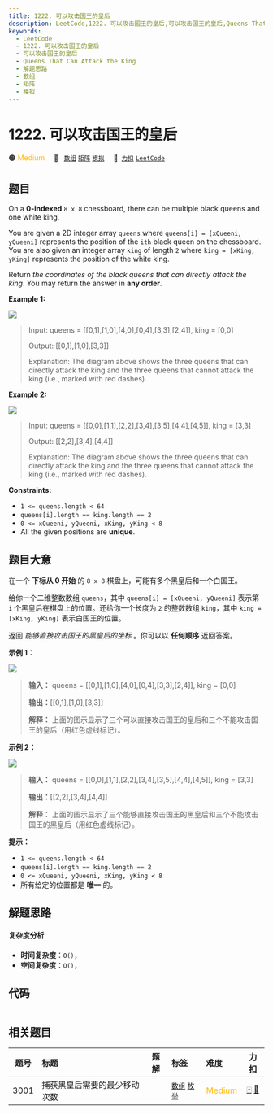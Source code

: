 ```yaml
---
title: 1222. 可以攻击国王的皇后
description: LeetCode,1222. 可以攻击国王的皇后,可以攻击国王的皇后,Queens That Can Attack the King,解题思路,数组,矩阵,模拟
keywords:
  - LeetCode
  - 1222. 可以攻击国王的皇后
  - 可以攻击国王的皇后
  - Queens That Can Attack the King
  - 解题思路
  - 数组
  - 矩阵
  - 模拟
---
```


# 1222. 可以攻击国王的皇后

🟠 <font color=#ffb800>Medium</font>&emsp; 🔖&ensp; [`数组`](/tag/array.md) [`矩阵`](/tag/matrix.md) [`模拟`](/tag/simulation.md)&emsp; 🔗&ensp;[`力扣`](https://leetcode.cn/problems/queens-that-can-attack-the-king) [`LeetCode`](https://leetcode.com/problems/queens-that-can-attack-the-king)

## 题目

On a **0-indexed** `8 x 8` chessboard, there can be multiple black queens and
one white king.

You are given a 2D integer array `queens` where `queens[i] = [xQueeni,
yQueeni]` represents the position of the `ith` black queen on the chessboard.
You are also given an integer array `king` of length `2` where `king = [xKing,
yKing]` represents the position of the white king.

Return _the coordinates of the black queens that can directly attack the
king_. You may return the answer in **any order**.



**Example 1:**

![](https://assets.leetcode.com/uploads/2022/12/21/chess1.jpg)

> Input: queens = [[0,1],[1,0],[4,0],[0,4],[3,3],[2,4]], king = [0,0]
> 
> Output: [[0,1],[1,0],[3,3]]
> 
> Explanation: The diagram above shows the three queens that can directly attack the king and the three queens that cannot attack the king (i.e., marked with red dashes).

**Example 2:**

![](https://assets.leetcode.com/uploads/2022/12/21/chess2.jpg)

> Input: queens = [[0,0],[1,1],[2,2],[3,4],[3,5],[4,4],[4,5]], king = [3,3]
> 
> Output: [[2,2],[3,4],[4,4]]
> 
> Explanation: The diagram above shows the three queens that can directly attack the king and the three queens that cannot attack the king (i.e., marked with red dashes).

**Constraints:**

  * `1 <= queens.length < 64`
  * `queens[i].length == king.length == 2`
  * `0 <= xQueeni, yQueeni, xKing, yKing < 8`
  * All the given positions are **unique**.


## 题目大意

在一个 **下标从 0 开始** 的 `8 x 8` 棋盘上，可能有多个黑皇后和一个白国王。

给你一个二维整数数组 `queens`，其中 `queens[i] = [xQueeni, yQueeni]` 表示第 `i`
个黑皇后在棋盘上的位置。还给你一个长度为 `2` 的整数数组 `king`，其中 `king = [xKing, yKing]` 表示白国王的位置。

返回 _能够直接攻击国王的黑皇后的坐标_ 。你可以以 **任何顺序** 返回答案。



**示例 1：**

![](https://pic.leetcode.cn/1703052515-HqjAJq-chess1.jpg)

> 
> 
> 
> 
> 
> **输入：** queens = [[0,1],[1,0],[4,0],[0,4],[3,3],[2,4]], king = [0,0]
> 
> **输出：**[[0,1],[1,0],[3,3]]
> 
> **解释：** 上面的图示显示了三个可以直接攻击国王的皇后和三个不能攻击国王的皇后（用红色虚线标记）。
> 
> 

**示例 2：**

**![](https://pic.leetcode.cn/1703052660-bPPflt-chess2.jpg)**

> 
> 
> 
> 
> 
> **输入：** queens = [[0,0],[1,1],[2,2],[3,4],[3,5],[4,4],[4,5]], king = [3,3]
> 
> **输出：**[[2,2],[3,4],[4,4]]
> 
> **解释：** 上面的图示显示了三个能够直接攻击国王的黑皇后和三个不能攻击国王的黑皇后（用红色虚线标记）。



**提示：**

  * `1 <= queens.length < 64`
  * `queens[i].length == king.length == 2`
  * `0 <= xQueeni, yQueeni, xKing, yKing < 8`
  * 所有给定的位置都是 **唯一** 的。


## 解题思路

#### 复杂度分析

- **时间复杂度**：`O()`，
- **空间复杂度**：`O()`，

## 代码

```javascript

```

## 相关题目

<!-- prettier-ignore -->
| 题号 | 标题 | 题解 | 标签 | 难度 | 力扣 |
| :------: | :------ | :------: | :------ | :------ | :------: |
| 3001 | 捕获黑皇后需要的最少移动次数 |  |  [`数组`](/tag/array.md) [`枚举`](/tag/enumeration.md) | <font color=#ffb800>Medium</font> | [🀄️](https://leetcode.cn/problems/minimum-moves-to-capture-the-queen) [🔗](https://leetcode.com/problems/minimum-moves-to-capture-the-queen) |